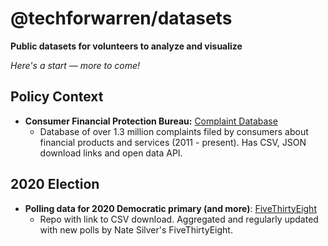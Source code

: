 # @techforwarren/datasets

**Public datasets for volunteers to analyze and visualize**

*Here's a start — more to come!*

## Policy Context

- **Consumer Financial Protection Bureau:** [Complaint Database](https://www.consumerfinance.gov/data-research/consumer-complaints/)
  + Database of over 1.3 million complaints filed by consumers about financial products and services (2011 - present). Has CSV, JSON download links and open data API.

## 2020 Election

- **Polling data for 2020 Democratic primary (and more)**: [FiveThirtyEight](https://github.com/fivethirtyeight/data/tree/master/polls)
  + Repo with link to CSV download. Aggregated and regularly updated with new polls by Nate Silver's FiveThirtyEight.
  
